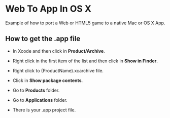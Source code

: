 # Web To App In OS X

Example of how to port a Web or HTML5 game to a native Mac or OS X App.

## How to get the .app file

* In Xcode and then click in **Product/Archive**.

* Right click in the first item of the list and then click in **Show in Finder**.

* Right click to (ProductName).xcarchive file.

* Click in **Show package contents**.

* Go to **Products** folder.

* Go to **Applications** folder.

* There is your .app project file.
